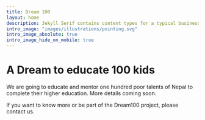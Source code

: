 ```yaml
---
title: Dream 100
layout: home
description: Jekyll Serif contains content types for a typical business website. The theme is fully responsive, blazing fast and artfully illustrated.
intro_image: "images/illustrations/pointing.svg"
intro_image_absolute: true
intro_image_hide_on_mobile: true
---
```


# A Dream to educate 100 kids

We are going to educate and mentor one hundred poor talents of Nepal to complete their higher education. More details coming soon.

If you want to know more or be part of the Dream100 project, please contact us.
